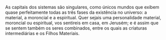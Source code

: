 ﻿As capitais dos sistemas são singulares, como únicos mundos que exibem quase perfeitamente todas as três fases da existência no universo: a material, a moroncial e a espiritual. Quer sejais uma personalidade material, moroncial ou espiritual, vos sentireis em casa, em Jerusém; e é assim que se sentem também os seres combinados, entre os quais as criaturas intermediárias e os Filhos Materiais.